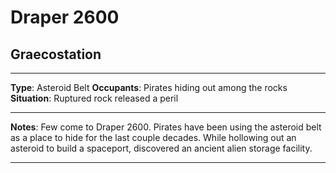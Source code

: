 # Draper 2600

## Graecostation

---

**Type**:      Asteroid Belt
**Occupants**: Pirates hiding out among the rocks
**Situation**: Ruptured rock released a peril

---

**Notes**: Few come to Draper 2600. Pirates have been using the asteroid belt as a place to hide for the last couple decades. While hollowing out an asteroid to build a spaceport, discovered an ancient alien storage facility.

---
